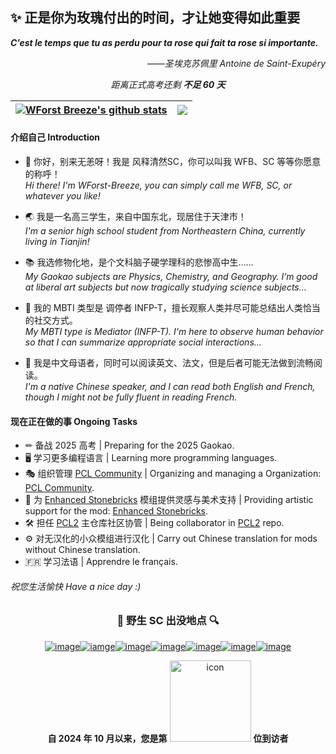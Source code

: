 <!--
你好，欢迎来到 WForst Breeze 的个人主页！
这个主页参考了 GitHub 原生的 profile 呈现形式，同时加了一些其他的内容来充实！
事实上，这个主页并不华丽，但是或许已经可以呈现大部分的个人信息啦……

如果你愿意的话，可以将这个文件作为你个人主页的模板来使用，如果和我说了我会去捧场！

再一次，sincerely，祝您生活愉快。
-->

## ✨ 正是你为玫瑰付出的时间，才让她变得如此重要
***C’est le temps que tu as perdu pour ta rose qui fait ta rose si importante.***

<div align="right">

*——圣埃克苏佩里 Antoine de Saint-Exupéry*
</div>

<div align="middle">

_距离正式高考还剩 **不足 60 天**_
</div>

  <!---README Stats--->
  <!---鬼知道为什么这破玩意老是坏，蒸的服辣！！--->
| <a href="https://github.com/anuraghazra/github-readme-stats"><img align="center" src="https://github-readme-stats.vercel.app/api?username=WForst-Breeze&show_icons=true&include_all_commits=true&theme=buefy&hide_border=true&count_private=true" alt="WForst Breeze's github stats" /></a> | <a href="https://github.com/anuraghazra/github-readme-stats"><img align="center" src="https://github-readme-stats.vercel.app/api/top-langs/?username=WForst-Breeze&layout=compact&theme=buefy&hide_border=true" /></a> |
| ------------- | ------------- |

#### 介绍自己 Introduction

- 💬 你好，别来无恙呀！我是 风释清然SC，你可以叫我 WFB、SC 等等你愿意的称呼！  
*Hi there! I'm WForst-Breeze, you can simply call me WFB, SC, or whatever you like!*

- 🌏 我是一名高三学生，来自中国东北，现居住于天津市！  
*I'm a senior high school student from Northeastern China, currently living in Tianjin!*

- 📚 我选修物化地，是个文科脑子硬学理科的悲惨高中生……  
*My Gaokao subjects are Physics, Chemistry, and Geography. I’m good at liberal art subjects but now tragically studying science subjects…*

- 🧝‍ 我的 MBTI 类型是 调停者 INFP-T，擅长观察人类并尽可能总结出人类恰当的社交方式。  
*My MBTI type is Mediator (INFP-T). I'm here to observe human behavior so that I can summarize appropriate social interactions...*

- 📰 我是中文母语者，同时可以阅读英文、法文，但是后者可能无法做到流畅阅读。  
*I'm a native Chinese speaker, and I can read both English and French, though I might not be fully fluent in reading French.*

#### 现在正在做的事 Ongoing Tasks
- ✏ 备战 2025 高考 | Preparing for the 2025 Gaokao.
- 🖥 学习更多编程语言 | Learning more programming languages.
- 🎭 组织管理 [PCL Community](https://github.com/PCL-Community) | Organizing and managing a Organization: [PCL Community](https://github.com/PCL-Community).
- 🧱 为 [Enhanced Stonebricks](https://github.com/RS-WFB/Enhanced-Stonebricks) 模组提供灵感与美术支持 | Providing artistic support for the mod: [Enhanced Stonebricks](https://github.com/RS-WFB/Enhanced-Stonebricks).
- 🛠 担任 [PCL2](https://github.com/Hex-Dragon/PCL2) 主仓库社区协管 | Being collaborator in [PCL2](https://github.com/Hex-Dragon/PCL2) repo.
- ⚙ 对无汉化的小众模组进行汉化 | Carry out Chinese translation for mods without Chinese translation.
- 🇫🇷 学习法语 | Apprendre le français.

###### 祝您生活愉快 Have a nice day :)
  <!---自2023.1.12开始统计的页面访问数量--->
  <!---已弃用![Page Views Count](https://badges.toozhao.com/badges/01GPHXFCCQ0WANPJ2B5Q8MGJG5/blue.svg)  --->
<div align="center">

### 🔎 野生 SC 出没地点 🔍
  <!---相关链接--->
[![image](https://img.shields.io/badge/-BiliBili-fb7299?style=for-the-badge)](https://space.bilibili.com/506713078 "跳转 Bilibili 个人主页")[![iamge](https://img.shields.io/badge/-AFDian-946ce6?style=for-the-badge)](https://afdian.net/a/Bailey_Z "跳转 爱发电创作者页面")[![image](https://img.shields.io/badge/-Twitter-1D9BF0?style=for-the-badge)](https://twitter.com/RbreezeQ "跳转 Twitter 个人资料")[![image](https://img.shields.io/badge/-Email-1074BE?style=for-the-badge)](mailto:sxcmxgst3319@hotmail.com "向我发送邮件")[![image](https://img.shields.io/badge/-Steam-171A21?style=for-the-badge)](https://steamcommunity.com/id/WForst_B "跳转 Steam 个人资料")[![image](https://img.shields.io/badge/-Wikipedia-f4f4f4?style=for-the-badge)](https://zh.wikipedia.org/wiki/User:WForstQing "跳转 Wikipedia 用户页")[![image](https://img.shields.io/badge/-Buy%20Me%20A%20Coffee-ffdd00?style=for-the-badge)](https://www.buymeacoffee.com/WForstB "跳转 Buy me a coffee 个人资料")  
  <!---访问次数统计--->
**自 2024 年 10 月以来，您是第** <img src="https://profile-counter.glitch.me/WForst_Breezee/count.svg?comment=哼啊啊啊啊啊啊啊啊啊啊啊啊" alt="icon" width="130px"> **位到访者**  
</div>

  <!--弃用
<details>
<summary>更多信息... What's more...</summary>
  <div align="center">
   
  <!---这些统计信息我超爱！来自 https://metrics.lecoq.io/ ，不过可惜风格不统一，就先折叠了--->
  <!--Update 20230503: 网站寄了，爆 526 错误了-->
<!--![Metrics](https://metrics.lecoq.io/WForst-Breeze?template=classic&repositories.forks=true&reactions=1&achievements=1&traffic=1&discussions=1&base=header%2C%20activity%2C%20community%2C%20repositories%2C%20metadata&base.indepth=false&base.hireable=false&base.skip=false&reactions=false&reactions.limit=200&reactions.limit.issues=100&reactions.limit.discussions=100&reactions.limit.discussions.comments=100&reactions.days=0&reactions.display=absolute&discussions=false&discussions.categories=true&discussions.categories.limit=0&achievements=false&achievements.threshold=C&achievements.secrets=true&achievements.display=detailed&achievements.limit=0&traffic=false&config.timezone=Asia%2FShanghai&config.display=large)-->
<!--<img src="https://github.com/WForst-Breeze/WForst-Breeze/assets/110760354/f284be7c-e4a3-495f-b5fb-020ec32f5556" alt="200discusions" width="750px">
-->
   </div>
</details>
